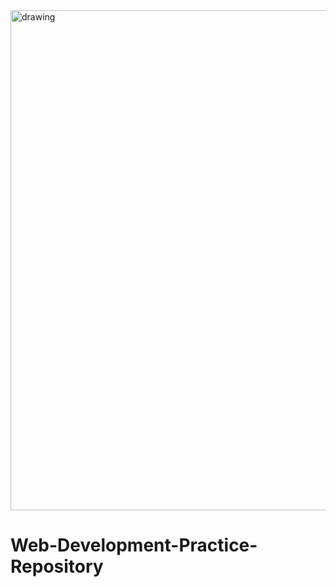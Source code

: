 <img src="https://scontent.fcjb1-2.fna.fbcdn.net/v/t39.30808-6/277255705_4817846981602068_5609107651853140267_n.jpg?_nc_cat=109&ccb=1-7&_nc_sid=e3f864&_nc_ohc=NZso-qqDb_IAX_fI5nq&_nc_ht=scontent.fcjb1-2.fna&oh=00_AfDqMOvfL10WdXS5R_Q2szGp0dlfhd-ObRYrVZnTxXrD0A&oe=649F1B90" alt="drawing" width="800"/>

# Web-Development-Practice-Repository
